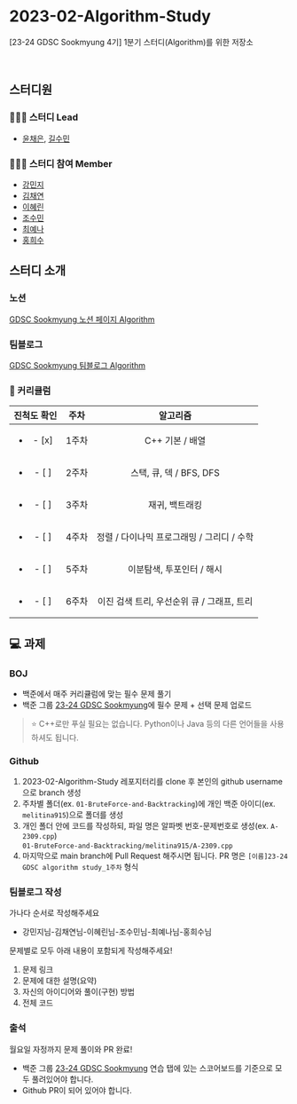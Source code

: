 # 2023-02-Algorithm-Study
[23-24 GDSC Sookmyung 4기] 1분기 스터디(Algorithm)를 위한 저장소

<br />

## 스터디원
### 🙋🏻‍♀️ 스터디 Lead
- [윤채은](https://github.com/melitina915), [길수민](https://github.com/2093ab)
### 👩🏻‍💻 스터디 참여 Member
- [강민지](https://github.com/mingd0d)
- [김채연](https://github.com/)
- [이혜린](https://github.com/2hyerin)
- [조수민](https://github.com/Jasmin0010)
- [최예나](https://github.com/YenaChoi00)
- [홍희수](https://github.com/abi-hong)


## 스터디 소개
### 노션
[GDSC Sookmyung 노션 페이지 Algorithm](https://gdsc-sookmyung-23-24.notion.site/1-Algorithm-8c6e83899b4548ae8f35ee47d64664b2)
### 팀블로그
[GDSC Sookmyung 팀블로그 Algorithm](https://dsc-sookmyung.tistory.com/category/Group%20Study%20%282023-2024%29/Algorithm)

### 📅 커리큘럼
| 진척도 확인 | 주차 | 알고리즘 |
|:----------:|:----------:|:----------:|
| <ul><li>- [x] </li></ul> | 1주차 | C++ 기본 / 배열 |
| <ul><li>- [ ] </li></ul> | 2주차 | 스택, 큐, 덱 / BFS, DFS |
| <ul><li>- [ ] </li></ul> | 3주차 | 재귀, 백트래킹 |
| <ul><li>- [ ] </li></ul> | 4주차 | 정렬 / 다이나믹 프로그래밍 / 그리디 / 수학 |
| <ul><li>- [ ] </li></ul> | 5주차 | 이분탐색, 투포인터 / 해시 |
| <ul><li>- [ ] </li></ul> | 6주차 | 이진 검색 트리, 우선순위 큐 / 그래프, 트리 |


## 💻 과제
### BOJ
- 백준에서 매주 커리큘럼에 맞는 필수 문제 풀기
- 백준 그룹 [23-24 GDSC Sookmyung](https://www.acmicpc.net/group/practice/19300)에 필수 문제 + 선택 문제 업로드
> ⭐️ C++로만 푸실 필요는 없습니다. Python이나 Java 등의 다른 언어들을 사용하셔도 됩니다.
### Github
1. 2023-02-Algorithm-Study 레포지터리를 clone 후 본인의 github username으로 branch 생성
2. 주차별 폴더(ex. `01-BruteForce-and-Backtracking`)에 개인 백준 아이디(ex. `melitina915`)으로 폴더를 생성
3. 개인 폴더 안에 코드를 작성하되, 파일 명은 알파벳 번호-문제번호로 생성(ex. `A-2309.cpp`)<br />
```01-BruteForce-and-Backtracking/melitina915/A-2309.cpp```
4. 마지막으로 main branch에 Pull Request 해주시면 됩니다. PR 명은 `[이름]23-24 GDSC algorithm study_1주차` 형식
### 팀블로그 작성
가나다 순서로 작성해주세요
- 강민지님-김채연님-이혜린님-조수민님-최예나님-홍희수님

문제별로 모두 아래 내용이 포함되게 작성해주세요!
1. 문제 링크
2. 문제에 대한 설명(요약)
3. 자신의 아이디어와 풀이(구현) 방법
4. 전체 코드
### 출석
월요일 자정까지 문제 풀이와 PR 완료!
- 백준 그룹 [23-24 GDSC Sookmyung](https://www.acmicpc.net/group/practice/19300) 연습 탭에 있는 스코어보드를 기준으로 모두 풀려있어야 합니다.
- Github PR이 되어 있어야 합니다.
